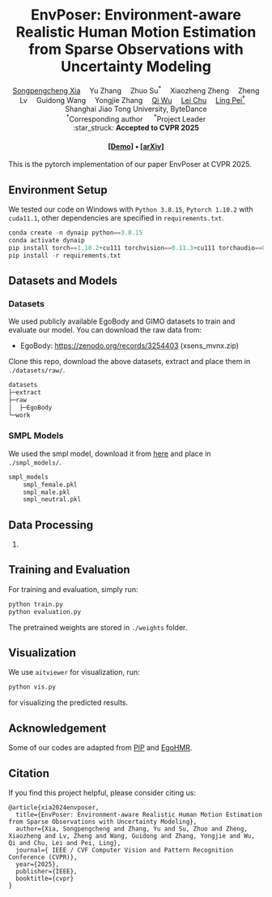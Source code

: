 <div align="center">

<h1>EnvPoser: Environment-aware Realistic Human Motion Estimation from Sparse Observations with Uncertainty Modeling</h1>

<div>
    <a href='https://xspc.github.io/' target='_blank'>Songpengcheng Xia<sup></sup></a>&emsp;
    <a target='_blank'>Yu Zhang<sup></sup></a>&emsp;
    <a target='https://suzhuo.github.io/' target='_blank'>Zhuo Su<sup>*</sup></a>&emsp;
    <a target='_blank'>Xiaozheng Zheng<sup></sup></a>&emsp;
    <a target='_blank'>Zheng Lv<sup></sup></a>&emsp;
    <a target='_blank'>Guidong Wang<sup></sup></a>&emsp;
    <a target='_blank'>Yongjie Zhang<sup></sup></a>&emsp;
    <a href='https://sjtu-robotics.com/zh/' target='_blank'>Qi Wu<sup></sup></a>&emsp;
    <a href='https://scholar.google.com.hk/citations?user=HgZ0wNwAAAAJ&hl=zh-CN&oi=ao' target='_blank'>Lei Chu<sup></sup></a>&emsp;
    <a href='https://scholar.google.com.hk/citations?user=Vm7d2EkAAAAJ&hl=zh-CN&oi=ao' target='_blank'>Ling Pei<sup>†</sup></a>&emsp;
</div>
<div>
    Shanghai Jiao Tong University, ByteDance
</div>

<div>
    <sup>†</sup>Corresponding author &emsp; <sup>*</sup>Project Leader
</div>

<div>
    :star_struck: <strong>Accepted to CVPR 2025</strong>
</div>

<h4 align="center">
  <a href="https://www.youtube.com/watch?v=88_CyBNtEe8&t=168s" target='_blank'>[Demo]</a> •
  <a href="https://arxiv.org/abs/2412.10235" target='_blank'>[arXiv]</a>
</h4>

</div>

This is the pytorch implementation of our paper EnvPoser at CVPR 2025.


## Environment Setup

We tested our code on Windows with `Python 3.8.15`, `Pytorch 1.10.2` with `cuda11.1`, other dependencies are specified in `requirements.txt`.

```python
conda create -n dynaip python==3.8.15
conda activate dynaip
pip install torch==1.10.2+cu111 torchvision==0.11.3+cu111 torchaudio==0.10.2 -f https://download.pytorch.org/whl/cu111/torch_stable.html
pip install -r requirements.txt
```

## Datasets and Models

### Datasets

We used publicly available EgoBody and GIMO datasets to train and evaluate our model. You can download the raw data from:

+ EgoBody: https://zenodo.org/records/3254403 (xsens_mvnx.zip)


Clone this repo, download the above datasets, extract and place them in `./datasets/raw/`.

```python
datasets
├─extract
├─raw
│  ├─EgoBody
└─work
```

### SMPL Models

We used the smpl model, download it from [here](https://smpl.is.tue.mpg.de) and place in  `./smpl_models/`.

```python
smpl_models
    smpl_female.pkl
    smpl_male.pkl
    smpl_neutral.pkl
```

## Data Processing

1. 

## Training and Evaluation

For training and evaluation, simply run:

```python
python train.py
python evaluation.py
```

The pretrained weights are stored in `./weights` folder.

## Visualization

We use `aitviewer` for visualization, run:

```python
python vis.py
```

for visualizing the predicted results.

## Acknowledgement

Some of our codes are adapted from [PIP](https://github.com/Xinyu-Yi/PIP) and [EgoHMR](https://github.com/sanweiliti/EgoHMR).

## Citation

If you find this project helpful, please consider citing us:

```
@article{xia2024envposer,
  title={EnvPoser: Environment-aware Realistic Human Motion Estimation from Sparse Observations with Uncertainty Modeling},
  author={Xia, Songpengcheng and Zhang, Yu and Su, Zhuo and Zheng, Xiaozheng and Lv, Zheng and Wang, Guidong and Zhang, Yongjie and Wu, Qi and Chu, Lei and Pei, Ling},
  journal={ IEEE / CVF Computer Vision and Pattern Recognition Conference (CVPR)},
  year={2025},
  publisher={IEEE},
  booktitle={cvpr}
}
```
